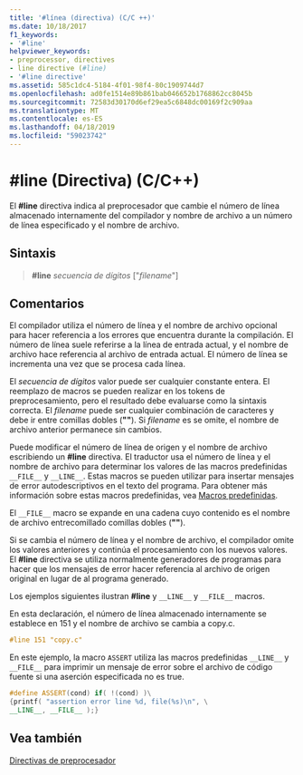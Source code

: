 ```yaml
---
title: '#línea (directiva) (C/C ++)'
ms.date: 10/18/2017
f1_keywords:
- '#line'
helpviewer_keywords:
- preprocessor, directives
- line directive (#line)
- '#line directive'
ms.assetid: 585c1dc4-5184-4f01-98f4-80c1909744d7
ms.openlocfilehash: ad0fe1514e89b861bab046652b1768862cc8045b
ms.sourcegitcommit: 72583d30170d6ef29ea5c6848dc00169f2c909aa
ms.translationtype: MT
ms.contentlocale: es-ES
ms.lasthandoff: 04/18/2019
ms.locfileid: "59023742"
---
```

# <a name="line-directive-cc"></a>#line (Directiva) (C/C++)

El **#line** directiva indica al preprocesador que cambie el número de línea almacenado internamente del compilador y nombre de archivo a un número de línea especificado y el nombre de archivo.

## <a name="syntax"></a>Sintaxis

> **#line** *secuencia de dígitos* ["*filename*"]

## <a name="remarks"></a>Comentarios

El compilador utiliza el número de línea y el nombre de archivo opcional para hacer referencia a los errores que encuentra durante la compilación. El número de línea suele referirse a la línea de entrada actual, y el nombre de archivo hace referencia al archivo de entrada actual. El número de línea se incrementa una vez que se procesa cada línea.

El *secuencia de dígitos* valor puede ser cualquier constante entera. El reemplazo de macros se pueden realizar en los tokens de preprocesamiento, pero el resultado debe evaluarse como la sintaxis correcta. El *filename* puede ser cualquier combinación de caracteres y debe ir entre comillas dobles (**""**). Si *filename* es se omite, el nombre de archivo anterior permanece sin cambios.

Puede modificar el número de línea de origen y el nombre de archivo escribiendo un **#line** directiva. El traductor usa el número de línea y el nombre de archivo para determinar los valores de las macros predefinidas `__FILE__` y `__LINE__`. Estas macros se pueden utilizar para insertar mensajes de error autodescriptivos en el texto del programa. Para obtener más información sobre estas macros predefinidas, vea [Macros predefinidas](../preprocessor/predefined-macros.md).

El `__FILE__` macro se expande en una cadena cuyo contenido es el nombre de archivo entrecomillado comillas dobles (**""**).

Si se cambia el número de línea y el nombre de archivo, el compilador omite los valores anteriores y continúa el procesamiento con los nuevos valores. El **#line** directiva se utiliza normalmente generadores de programas para hacer que los mensajes de error hacer referencia al archivo de origen original en lugar de al programa generado.

Los ejemplos siguientes ilustran **#line** y `__LINE__` y `__FILE__` macros.

En esta declaración, el número de línea almacenado internamente se establece en 151 y el nombre de archivo se cambia a copy.c.

```cpp
#line 151 "copy.c"
```

En este ejemplo, la macro `ASSERT` utiliza las macros predefinidas `__LINE__` y `__FILE__` para imprimir un mensaje de error sobre el archivo de código fuente si una aserción especificada no es true.

```cpp
#define ASSERT(cond) if( !(cond) )\
{printf( "assertion error line %d, file(%s)\n", \
__LINE__, __FILE__ );}
```

## <a name="see-also"></a>Vea también

[Directivas de preprocesador](../preprocessor/preprocessor-directives.md)